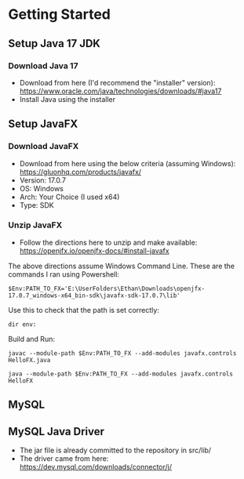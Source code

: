 # Getting Started
## Setup Java 17 JDK
### Download Java 17
- Download from here (I'd recommend the "installer" version): https://www.oracle.com/java/technologies/downloads/#java17
- Install Java using the installer
## Setup JavaFX
### Download JavaFX
- Download from here using the below criteria (assuming Windows): https://gluonhq.com/products/javafx/
- Version: 17.0.7
- OS: Windows
- Arch: Your Choice (I used x64)
- Type: SDK
### Unzip JavaFX
- Follow the directions here to unzip and make available: https://openjfx.io/openjfx-docs/#install-javafx
  
The above directions assume Windows Command Line. These are the commands I ran using Powershell:
```
$Env:PATH_TO_FX='E:\UserFolders\Ethan\Downloads\openjfx-17.0.7_windows-x64_bin-sdk\javafx-sdk-17.0.7\lib'
```
Use this to check that the path is set correctly:
```
dir env:
```
Build and Run:
```
javac --module-path $Env:PATH_TO_FX --add-modules javafx.controls HelloFX.java
```
```
java --module-path $Env:PATH_TO_FX --add-modules javafx.controls HelloFX
```
## MySQL
## MySQL Java Driver
- The jar file is already committed to the repository in src/lib/
- The driver came from here: https://dev.mysql.com/downloads/connector/j/

